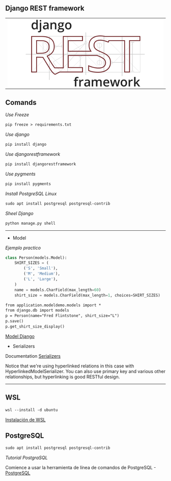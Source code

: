## Django REST framework

<table align="center">
  <tr>
    <td align="center" style="padding=0;width=50%;">
      <img align="center" style="padding=0;" src="././images/rest.png" />
    </td>
  </tr>
</table>

## Comands

*Use Freeze*

```diff
pip freeze > requirements.txt
```

*Use django*

```diff
pip install django
```

*Use djangorestframework*

```diff
pip install djangorestframework
```

*Use pygments*

```diff
pip install pygments
```

*Install PostgreSQL Linux*

```diff
sudo apt install postgresql postgresql-contrib
```

*Sheel Django*

```diff
python manage.py shell
```


---

* Model

_Ejemplo practico_

```python
class Person(models.Model):
    SHIRT_SIZES = (
        ('S', 'Small'),
        ('M', 'Medium'),
        ('L', 'Large'),
    )
    name = models.CharField(max_length=60)
    shirt_size = models.CharField(max_length=1, choices=SHIRT_SIZES)
```

```diff
from application.modeldemo.models import *
from django.db import models
p = Person(name="Fred Flintstone", shirt_size="L")
p.save()
p.get_shirt_size_display()
```

[Model Django](https://docs.djangoproject.com/en/4.0/topics/db/models/)


* Serializers

Documentation [Serializers](https://www.django-rest-framework.org/tutorial/quickstart/#serializers)

Notice that we're using hyperlinked relations in this case with HyperlinkedModelSerializer. You can also use primary key and various other relationships, but hyperlinking is good RESTful design.

---

## WSL 

```diff	
wsl --install -d ubuntu
```

[Instalación de WSL](https://docs.microsoft.com/es-es/windows/wsl/install#install)


## PostgreSQL


```diff	
sudo apt install postgresql postgresql-contrib
```

_Tutorial PostgraSQL_

Comience a usar la herramienta de línea de comandos de PostgreSQL - [PostgreSQL](https://www.cherryservers.com/blog/how-to-install-and-setup-postgresql-server-on-ubuntu-20-04)


